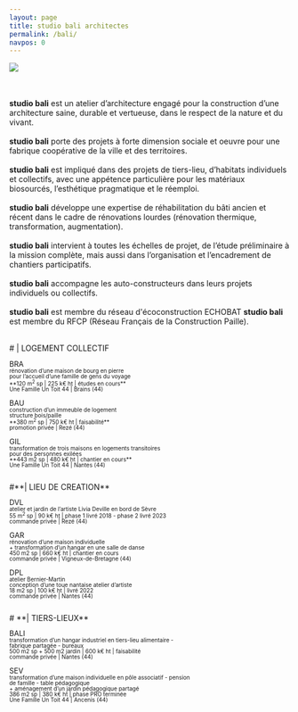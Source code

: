 ```yaml
---
layout: page
title: studio bali architectes 
permalink: /bali/
navpos: 0
---
```


<img class="col three right" src="{{site.baseurl}}/img/wBALI/photo1.jpg"> <br><br><br>

**studio bali** est un atelier d’architecture engagé pour la construction d’une architecture saine, durable et vertueuse, dans le respect de la nature et du vivant. <br><br>
**studio bali** porte des projets à forte dimension sociale et oeuvre pour une fabrique coopérative de la ville et des territoires.<br><br>
**studio bali** est impliqué dans des projets de tiers-lieu, d’habitats individuels et collectifs, avec une appétence particulière pour les matériaux biosourcés, l’esthétique pragmatique et le réemploi.<br><br>
**studio bali** développe une expertise de réhabilitation du bâti ancien et récent dans le cadre de rénovations lourdes (rénovation thermique, transformation, augmentation).<br><br>
**studio bali** intervient à toutes les échelles de projet, de l’étude préliminaire à la mission complète, mais aussi dans l’organisation et l’encadrement de chantiers participatifs.<br><br>
**studio bali** accompagne les auto-constructeurs dans leurs projets individuels ou collectifs.<br><br>
**studio bali** est membre du réseau d'écoconstruction ECHOBAT
**studio bali** est membre du RFCP (Réseau Français de la Construction Paille).

<br>
# | LOGEMENT COLLECTIF

<p><div style="line-height:1;"><FONT size="2em"> BRA </FONT> <br>
<FONT size="1em">rénovation d’une maison de bourg en pierre<br>
pour l’accueil d’une famille de gens du voyage<br>
**120 m<sup>2</sup> sp | 225 k€ ht | études en cours** <br>
Une Famille Un Toit 44 | Brains (44) </FONT>

<p><div style="line-height:1;"><FONT size="2em"> BAU </FONT> <br>
<FONT size="1em">construction d’un immeuble de logement<br>
structure bois/paille<br>
**380 m<sup>2</sup> sp | 750 k€ ht | faisabilité**
<br>
promotion privée | Rezé (44) </FONT></div></p>

<p><div style="line-height:1;"><FONT size="2em"> GIL </FONT><br>
<FONT size="1em">transformation de trois maisons en logements transitoires<br>
pour des personnes exilées<br>
**443 m2 sp | 480 k€ ht | chantier en cours** <br>
Une Famille Un Toit 44 | Nantes (44) </FONT></div></p>

<br>
#**| LIEU DE CREATION**

<p><div style="line-height:1;"><FONT size="2em"> DVL </FONT><br>
<FONT size="1em">atelier et jardin de l’artiste Livia Deville en bord de Sèvre<br>
55 m<sup>2</sup> sp | 90 k€ ht | phase 1 livré 2018 - phase 2 livré 2023<br>
commande privée | Rezé (44) </FONT></div></p>

<p><div style="line-height:1;"><FONT size="2em"> GAR </FONT><br>
<FONT size="1em">rénovation d’une maison individuelle<br>
+ transformation d’un hangar en une salle de danse<br>
450 m2 sp | 660 k€ ht | chantier en cours<br>
commande privée | Vigneux-de-Bretagne (44) </FONT></div></p>

<p><div style="line-height:1;"><FONT size="2em"> DPL </FONT><br>
<FONT size="1em">atelier Bernier-Martin<br>
conception d’une toue nantaise atelier d’artiste<br>
18 m2 sp | 100 k€ ht | livré 2022<br>
commande privée | Nantes (44) </FONT></div></p>

<br>
# **| TIERS-LIEUX**

<p><div style="line-height:1;"><FONT size="2em"> BALI </FONT><br>
<FONT size="1em">transformation d’un hangar industriel en tiers-lieu alimentaire -<br>
fabrique partagée - bureaux<br>
500 m2 sp + 500 m2 jardin | 600 k€ ht | faisabilité<br>
commande privée | Nantes (44) </FONT></div></p>

<p><div style="line-height:1;"><FONT size="2em"> SEV </FONT><br>
<FONT size="1em">transformation d’une maison individuelle en pôle associatif - pension<br>
de famille - table pédagogique<br>
+ aménagement d’un jardin pédagogique partagé<br>
386 m2 sp | 380 k€ ht | phase PRO terminée<br>
Une Famille Un Toit 44 | Ancenis (44) </FONT></div></p>
